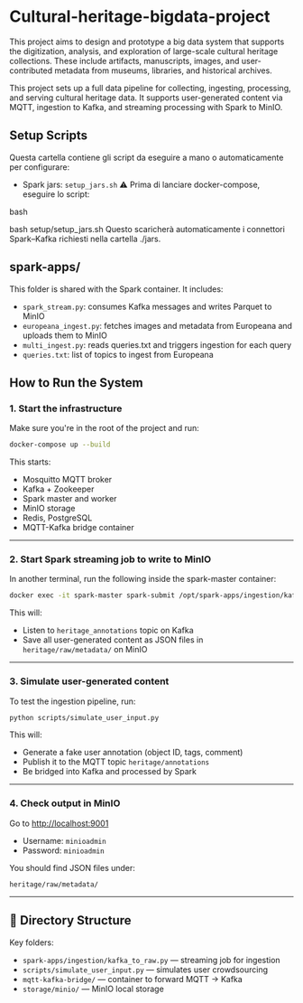 # Cultural-heritage-bigdata-project

This project aims to design and prototype a big data system that supports the digitization, analysis, and exploration of large-scale cultural heritage collections. These include artifacts, manuscripts, images, and user-contributed metadata from museums, libraries, and historical archives.

This project sets up a full data pipeline for collecting, ingesting, processing, and serving cultural heritage data. It supports user-generated content via MQTT, ingestion to Kafka, and streaming processing with Spark to MinIO.

## Setup Scripts

Questa cartella contiene gli script da eseguire a mano o automaticamente per configurare:

- Spark jars: `setup_jars.sh`
⚠️ Prima di lanciare docker-compose, eseguire lo script:

bash

bash setup/setup_jars.sh
Questo scaricherà automaticamente i connettori Spark–Kafka richiesti nella cartella ./jars.



## spark-apps/

This folder is shared with the Spark container. It includes:

- `spark_stream.py`: consumes Kafka messages and writes Parquet to MinIO
- `europeana_ingest.py`: fetches images and metadata from Europeana and uploads them to MinIO
- `multi_ingest.py`: reads queries.txt and triggers ingestion for each query
- `queries.txt`: list of topics to ingest from Europeana



##  How to Run the System

### 1. Start the infrastructure
Make sure you're in the root of the project and run:

```bash
docker-compose up --build
```

This starts:
- Mosquitto MQTT broker
- Kafka + Zookeeper
- Spark master and worker
- MinIO storage
- Redis, PostgreSQL
- MQTT-Kafka bridge container

---

### 2. Start Spark streaming job to write to MinIO

In another terminal, run the following inside the spark-master container:

```bash
docker exec -it spark-master spark-submit /opt/spark-apps/ingestion/kafka_to_raw.py
```

This will:
- Listen to `heritage_annotations` topic on Kafka
- Save all user-generated content as JSON files in `heritage/raw/metadata/` on MinIO

---

### 3. Simulate user-generated content

To test the ingestion pipeline, run:

```bash
python scripts/simulate_user_input.py
```

This will:
- Generate a fake user annotation (object ID, tags, comment)
- Publish it to the MQTT topic `heritage/annotations`
- Be bridged into Kafka and processed by Spark

---

### 4. Check output in MinIO

Go to [http://localhost:9001](http://localhost:9001)

- Username: `minioadmin`
- Password: `minioadmin`

You should find JSON files under:
```
heritage/raw/metadata/
```

---

## 📂 Directory Structure

Key folders:

- `spark-apps/ingestion/kafka_to_raw.py` — streaming job for ingestion
- `scripts/simulate_user_input.py` — simulates user crowdsourcing
- `mqtt-kafka-bridge/` — container to forward MQTT → Kafka
- `storage/minio/` — MinIO local storage

